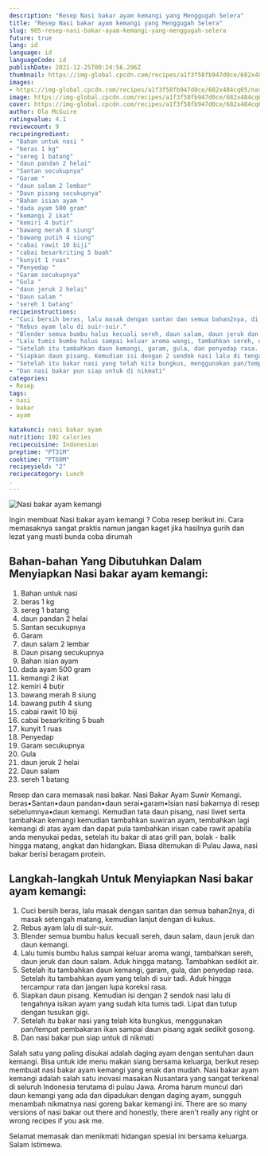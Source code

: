 ```yaml
---
description: "Resep Nasi bakar ayam kemangi yang Menggugah Selera"
title: "Resep Nasi bakar ayam kemangi yang Menggugah Selera"
slug: 905-resep-nasi-bakar-ayam-kemangi-yang-menggugah-selera
future: true
lang: id
language: id
languageCode: id
publishDate: 2021-12-25T00:24:56.296Z 
thumbnail: https://img-global.cpcdn.com/recipes/a1f3f58fb947d0ce/682x484cq65/nasi-bakar-ayam-kemangi-foto-resep-utama.png
images:
- https://img-global.cpcdn.com/recipes/a1f3f58fb947d0ce/682x484cq65/nasi-bakar-ayam-kemangi-foto-resep-utama.png
image: https://img-global.cpcdn.com/recipes/a1f3f58fb947d0ce/682x484cq65/nasi-bakar-ayam-kemangi-foto-resep-utama.png
cover: https://img-global.cpcdn.com/recipes/a1f3f58fb947d0ce/682x484cq65/nasi-bakar-ayam-kemangi-foto-resep-utama.png
author: Ola McGuire
ratingvalue: 4.1
reviewcount: 9
recipeingredient:
- "Bahan untuk nasi "
- "beras 1 kg"
- "sereg 1 batang"
- "daun pandan 2 helai"
- "Santan secukupnya"
- "Garam "
- "daun salam 2 lembar"
- "Daun pisang secukupnya"
- "Bahan isian ayam "
- "dada ayam 500 gram"
- "kemangi 2 ikat"
- "kemiri 4 butir"
- "bawang merah 8 siung"
- "bawang putih 4 siung"
- "cabai rawit 10 biji"
- "cabai besarkriting 5 buah"
- "kunyit 1 ruas"
- "Penyedap "
- "Garam secukupnya"
- "Gula "
- "daun jeruk 2 helai"
- "Daun salam "
- "sereh 1 batang"
recipeinstructions:
- "Cuci bersih beras, lalu masak dengan santan dan semua bahan2nya, di masak setengah matang, kemudian lanjut dengan di kukus."
- "Rebus ayam lalu di suir-suir."
- "Blender semua bumbu halus kecuali sereh, daun salam, daun jeruk dan daun kemangi."
- "Lalu tumis bumbu halus sampai keluar aroma wangi, tambahkan sereh, daun jeruk dan daun salam. Aduk hingga matang. Tambahkan sedikit air."
- "Setelah itu tambahkan daun kemangi, garam, gula, dan penyedap rasa. Setelah itu tambahkan ayam yang telah di suir tadi. Aduk hingga tercampur rata dan jangan lupa koreksi rasa."
- "Siapkan daun pisang. Kemudian isi dengan 2 sendok nasi lalu di tengahnya isikan ayam yang sudah kita tumis tadi. Lipat dan tutup dengan tusukan gigi."
- "Setelah itu bakar nasi yang telah kita bungkus, menggunakan pan/tempat pembakaran ikan sampai daun pisang agak sedikit gosong."
- "Dan nasi bakar pun siap untuk di nikmati"
categories:
- Resep
tags:
- nasi
- bakar
- ayam

katakunci: nasi bakar ayam 
nutrition: 192 calories
recipecuisine: Indonesian
preptime: "PT31M"
cooktime: "PT60M"
recipeyield: "2"
recipecategory: Lunch
. 
---
```



![Nasi bakar ayam kemangi](https://img-global.cpcdn.com/recipes/a1f3f58fb947d0ce/682x484cq65/nasi-bakar-ayam-kemangi-foto-resep-utama.png)

Ingin membuat Nasi bakar ayam kemangi ? Coba resep berikut ini. Cara memasaknya sangat praktis namun jangan kaget jika hasilnya gurih dan lezat yang musti bunda coba dirumah

<!--inarticleads1-->

## Bahan-bahan Yang Dibutuhkan Dalam Menyiapkan Nasi bakar ayam kemangi:

1. Bahan untuk nasi 
1. beras 1 kg
1. sereg 1 batang
1. daun pandan 2 helai
1. Santan secukupnya
1. Garam 
1. daun salam 2 lembar
1. Daun pisang secukupnya
1. Bahan isian ayam 
1. dada ayam 500 gram
1. kemangi 2 ikat
1. kemiri 4 butir
1. bawang merah 8 siung
1. bawang putih 4 siung
1. cabai rawit 10 biji
1. cabai besarkriting 5 buah
1. kunyit 1 ruas
1. Penyedap 
1. Garam secukupnya
1. Gula 
1. daun jeruk 2 helai
1. Daun salam 
1. sereh 1 batang

Resep dan cara memasak nasi bakar. Nasi Bakar Ayam Suwir Kemangi. beras•Santan•daun pandan•daun serai•garam•Isian nasi bakarnya di resep sebelumnya•daun kemangi. Kemudian tata daun pisang, nasi liwet serta tambahkan kemangi kemudian tambahkan suwiran ayam, tembahkan lagi kemangi di atas ayam dan dapat pula tambahkan irisan cabe rawit apabila anda menyukai pedas, setelah itu bakar di atas grill pan, bolak - balik hingga matang, angkat dan hidangkan. Biasa ditemukan di Pulau Jawa, nasi bakar berisi beragam protein. 

<!--inarticleads2-->

## Langkah-langkah Untuk Menyiapkan Nasi bakar ayam kemangi:

1. Cuci bersih beras, lalu masak dengan santan dan semua bahan2nya, di masak setengah matang, kemudian lanjut dengan di kukus.
1. Rebus ayam lalu di suir-suir.
1. Blender semua bumbu halus kecuali sereh, daun salam, daun jeruk dan daun kemangi.
1. Lalu tumis bumbu halus sampai keluar aroma wangi, tambahkan sereh, daun jeruk dan daun salam. Aduk hingga matang. Tambahkan sedikit air.
1. Setelah itu tambahkan daun kemangi, garam, gula, dan penyedap rasa. Setelah itu tambahkan ayam yang telah di suir tadi. Aduk hingga tercampur rata dan jangan lupa koreksi rasa.
1. Siapkan daun pisang. Kemudian isi dengan 2 sendok nasi lalu di tengahnya isikan ayam yang sudah kita tumis tadi. Lipat dan tutup dengan tusukan gigi.
1. Setelah itu bakar nasi yang telah kita bungkus, menggunakan pan/tempat pembakaran ikan sampai daun pisang agak sedikit gosong.
1. Dan nasi bakar pun siap untuk di nikmati


Salah satu yang paling disukai adalah daging ayam dengan sentuhan daun kemangi. Bisa untuk ide menu makan siang bersama keluarga, berikut resep membuat nasi bakar ayam kemangi yang enak dan mudah. Nasi bakar ayam kemangi adalah salah satu inovasi masakan Nusantara yang sangat terkenal di seluruh Indonesia terutama di pulau Jawa. Aroma harum muncul dari daun kemangi yang ada dan dipadukan dengan daging ayam, sungguh menambah nikmatnya nasi goreng bakar kemangi ini. There are so many versions of nasi bakar out there and honestly, there aren&#39;t really any right or wrong recipes if you ask me. 

Selamat memasak dan menikmati hidangan spesial ini bersama keluarga. Salam Istimewa.
